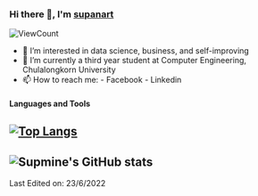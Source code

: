 ### Hi there 👋, I'm [supanart](https://www.linkedin.com/in/supanart-barnsongkit-389407175/)

![ViewCount](https://komarev.com/ghpvc/?username=supmine&style=plastic)
- 👀 I’m interested in data science, business, and self-improving
- 🌱 I’m currently a third year student at Computer Engineering, Chulalongkorn University
- 📫 How to reach me: 
       - Facebook
       - Linkedin
  
#### Languages and Tools 
[![Top Langs](https://github-readme-stats.vercel.app/api/top-langs/?username=supmine&layout=compact)](https://github.com/anuraghazra/github-readme-stats)
-----
![Supmine's GitHub stats](https://github-readme-stats.vercel.app/api?username=supmine&count_private=true&theme=dark&show_icons=true)
-----

Last Edited on: 23/6/2022
<!---
supmine/supmine is a ✨ special ✨ repository because its `README.md` (this file) appears on your GitHub profile.
You can click the Preview link to take a look at your changes.
--->
